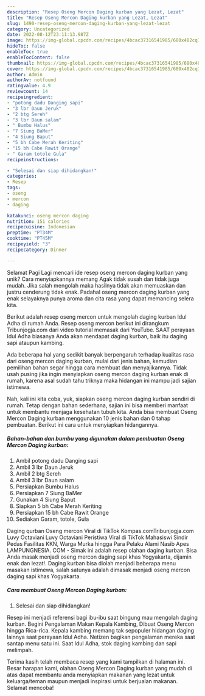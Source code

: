 ```yaml
---
description: "Resep Oseng Mercon Daging kurban yang Lezat, Lezat"
title: "Resep Oseng Mercon Daging kurban yang Lezat, Lezat"
slug: 1490-resep-oseng-mercon-daging-kurban-yang-lezat-lezat
category: Uncategorized
date: 2022-08-12T23:11:13.987Z
image: https://img-global.cpcdn.com/recipes/4bcac37316541985/680x482cq70/oseng-mercon-daging-kurban-foto-resep-utama.jpg
hideToc: false
enableToc: true
enableTocContent: false
thumbnail: https://img-global.cpcdn.com/recipes/4bcac37316541985/680x482cq70/oseng-mercon-daging-kurban-foto-resep-utama.jpg
cover: https://img-global.cpcdn.com/recipes/4bcac37316541985/680x482cq70/oseng-mercon-daging-kurban-foto-resep-utama.jpg
author: Admin
authorAv: notfound
ratingvalue: 4.9
reviewcount: 14
recipeingredient:
- "potong dadu Danging sapi"
- "3 lbr Daun Jeruk"
- "2 btg Sereh"
- "3 lbr Daun salam"
- " Bumbu Halus"
- "7 Siung BaMer"
- "4 Siung Baput"
- "5 bh Cabe Merah Keriting"
- "15 bh Cabe Rawit Orange"
- " Garam totole Gula"
recipeinstructions:

- "Selesai dan siap dihidangkan!"
categories:
- Resep
tags:
- oseng
- mercon
- daging

katakunci: oseng mercon daging 
nutrition: 151 calories
recipecuisine: Indonesian
preptime: "PT34M"
cooktime: "PT45M"
recipeyield: "3"
recipecategory: Dinner

---
```



Selamat Pagi Lagi mencari ide resep oseng mercon daging kurban yang unik? Cara menyiapkannya memang Agak tidak susah dan tidak juga mudah. Jika salah mengolah maka hasilnya tidak akan memuaskan dan justru cenderung tidak enak. Padahal oseng mercon daging kurban yang enak selayaknya punya aroma dan cita rasa yang dapat memancing selera kita.


Berikut adalah resep oseng mercon untuk mengolah daging kurban Idul Adha di rumah Anda. Resep oseng mercon berikut ini dirangkum Tribunjogja.com dari video tutorial memasak dari YouTube. SAAT perayaan Idul Adha biasanya Anda akan mendapat daging kurban, baik itu daging sapi ataupun kambing.

Ada beberapa hal yang sedikit banyak berpengaruh terhadap kualitas rasa dari oseng mercon daging kurban, mulai dari jenis bahan, kemudian pemilihan bahan segar hingga cara membuat dan menyajikannya. Tidak usah pusing jika ingin menyiapkan oseng mercon daging kurban enak di rumah, karena asal sudah tahu triknya maka hidangan ini mampu jadi sajian istimewa.


Nah, kali ini kita coba, yuk, siapkan oseng mercon daging kurban sendiri di rumah. Tetap dengan bahan sederhana, sajian ini bisa memberi manfaat untuk membantu menjaga kesehatan tubuh kita. Anda bisa membuat Oseng Mercon Daging kurban menggunakan 10 jenis bahan dan 0 tahap pembuatan. Berikut ini cara untuk menyiapkan hidangannya.

<!--inarticleads1-->

##### Bahan-bahan dan bumbu yang digunakan dalam pembuatan Oseng Mercon Daging kurban:

1. Ambil potong dadu Danging sapi
1. Ambil 3 lbr Daun Jeruk
1. Ambil 2 btg Sereh
1. Ambil 3 lbr Daun salam
1. Persiapkan  Bumbu Halus
1. Persiapkan 7 Siung BaMer
1. Gunakan 4 Siung Baput
1. Siapkan 5 bh Cabe Merah Keriting
1. Persiapkan 15 bh Cabe Rawit Orange
1. Sediakan  Garam, totole, Gula


Daging qurban Oseng mercon Viral di TikTok Kompas.comTribunjogja.com Luvy Octaviani Luvy Octaviani Peristiwa Viral di TikTok Mahasiswi Sindir Pedas Fasilitas KKN, Warga Murka hingga Para Pelaku Alami Nasib Apes LAMPUNGNESIA. COM - Simak ini adalah resep olahan daging kurban. Bisa Anda masak menjadi oseng mercon daging sapi khas Yogyakarta, dijamin enak dan lezat!. Daging kurban bisa diolah menjadi beberapa menu masakan istimewa, salah satunya adalah dimasak menjadi oseng mercon daging sapi khas Yogyakarta. 

<!--inarticleads2-->

##### Cara membuat Oseng Mercon Daging kurban:


1. Selesai dan siap dihidangkan!

Resep ini menjadi referensi bagi ibu-ibu saat bingung mau mengolah daging kurban. Begini Pengalaman Makan Kepala Kambing, Dibuat Oseng Mercon hingga Rica-rica. Kepala kambing memang tak sepopuler hidangan daging lainnya saat perayaan Idul Adha. Netizen bagikan pengalaman mereka saat santap menu satu ini. Saat Idul Adha, stok daging kambing dan sapi melimpah. 

Terima kasih telah membaca resep yang kami tampilkan di halaman ini. Besar harapan kami, olahan Oseng Mercon Daging kurban yang mudah di atas dapat membantu anda menyiapkan makanan yang lezat untuk keluarga/teman maupun menjadi inspirasi untuk berjualan makanan. Selamat mencoba!
